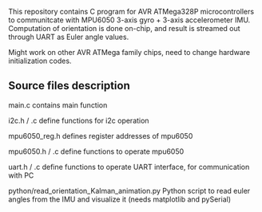 
This repository contains C program for AVR ATMega328P microcontrollers to communitcate with MPU6050 3-axis gyro + 3-axis accelerometer IMU. Computation of orientation is done on-chip, and result is streamed out through UART as Euler angle values.

Might work on other AVR ATMega family chips, need to change hardware initialization codes.

## Source files description ##

main.c
	contains main function

i2c.h / .c
	define functions for i2c operation

mpu6050_reg.h
	defines register addresses of mpu6050

mpu6050.h / .c
	define functions to operate mpu6050

uart.h / .c
	define functions to operate UART interface, for communication with PC

python/read_orientation_Kalman_animation.py
	Python script to read euler angles from the IMU and visualize it (needs matplotlib and pySerial)
